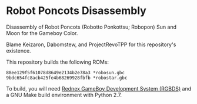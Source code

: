 # Robot Poncots Disassembly

Disassembly of Robot Poncots (Robotto Ponkottsu; Robopon) Sun and Moon for the Gameboy Color.

Blame Keizaron, Dabomstew, and ProjectRevoTPP for this repository's existence.

This repository builds the following ROMs:

    88ee129f5f61078d8649e2134b2e78a3 *robosun.gbc
    9bdc654fc8acb425fe4b68269928fbfb *robostar.gbc

To build, you will need [Rednex GameBoy Development System (RGBDS)](https://github.com/rednex/rgbds) and a GNU Make build environment with Python 2.7.

